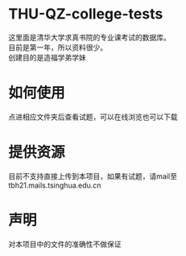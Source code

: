 # THU-QZ-college-tests
这里面是清华大学求真书院的专业课考试的数据库。  
目前是第一年，所以资料很少。  
创建目的是造福学弟学妹
# 如何使用
点进相应文件夹后查看试题，可以在线浏览也可以下载
# 提供资源
目前不支持直接上传到本项目，如果有试题，请mail至tbh21.mails.tsinghua.edu.cn
# 声明
对本项目中的文件的准确性不做保证
